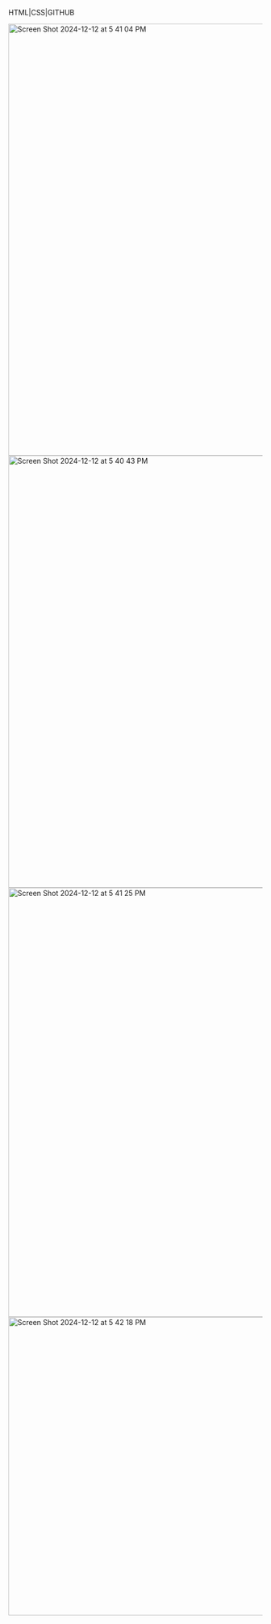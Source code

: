 HTML|CSS|GITHUB

<img width="855" alt="Screen Shot 2024-12-12 at 5 41 04 PM" src="https://github.com/user-attachments/assets/bf656697-6b82-41c7-8fc2-26e4645ede32" />

<img width="856" alt="Screen Shot 2024-12-12 at 5 40 43 PM" src="https://github.com/user-attachments/assets/e57260af-a49f-45c5-8592-3a89604e2149" />

<img width="850" alt="Screen Shot 2024-12-12 at 5 41 25 PM" src="https://github.com/user-attachments/assets/f737ea14-0e07-47a3-8648-139bc2f481a5" />


<img width="591" alt="Screen Shot 2024-12-12 at 5 42 18 PM" src="https://github.com/user-attachments/assets/692adceb-89b7-40a0-8305-cdf53dae972e" />

